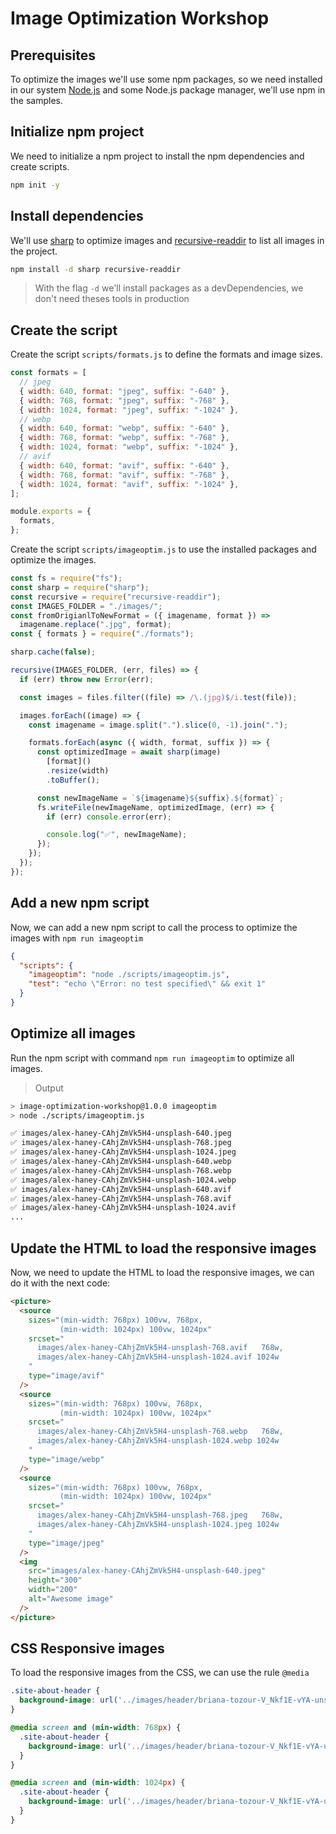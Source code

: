 # Image Optimization Workshop

## Prerequisites

To optimize the images we'll use some npm packages, so we need installed in our system [Node.js](https://nodejs.org/) and some Node.js package manager, we'll use npm in the samples.

## Initialize npm project

We need to initialize a npm project to install the npm dependencies and create scripts.

```bash
npm init -y
```

## Install dependencies

We'll use [sharp](https://sharp.pixelplumbing.com/) to optimize images and [recursive-readdir](https://github.com/jergason/recursive-readdir) to list all images in the project.

```bash
npm install -d sharp recursive-readdir
```

> With the flag `-d` we'll install packages as a devDependencies, we don't need theses tools in production

## Create the script

Create the script `scripts/formats.js` to define the formats and image sizes.

```js
const formats = [
  // jpeg
  { width: 640, format: "jpeg", suffix: "-640" },
  { width: 768, format: "jpeg", suffix: "-768" },
  { width: 1024, format: "jpeg", suffix: "-1024" },
  // webp
  { width: 640, format: "webp", suffix: "-640" },
  { width: 768, format: "webp", suffix: "-768" },
  { width: 1024, format: "webp", suffix: "-1024" },
  // avif
  { width: 640, format: "avif", suffix: "-640" },
  { width: 768, format: "avif", suffix: "-768" },
  { width: 1024, format: "avif", suffix: "-1024" },
];

module.exports = {
  formats,
};
```

Create the script `scripts/imageoptim.js` to use the installed packages and optimize the images.

```js
const fs = require("fs");
const sharp = require("sharp");
const recursive = require("recursive-readdir");
const IMAGES_FOLDER = "./images/";
const fromOrigianlToNewFormat = ({ imagename, format }) =>
  imagename.replace(".jpg", format);
const { formats } = require("./formats");

sharp.cache(false);

recursive(IMAGES_FOLDER, (err, files) => {
  if (err) throw new Error(err);

  const images = files.filter((file) => /\.(jpg)$/i.test(file));

  images.forEach((image) => {
    const imagename = image.split(".").slice(0, -1).join(".");

    formats.forEach(async ({ width, format, suffix }) => {
      const optimizedImage = await sharp(image)
        [format]()
        .resize(width)
        .toBuffer();

      const newImageName = `${imagename}${suffix}.${format}`;
      fs.writeFile(newImageName, optimizedImage, (err) => {
        if (err) console.error(err);

        console.log("✅", newImageName);
      });
    });
  });
});
```

## Add a new npm script

Now, we can add a new npm script to call the process to optimize the images with `npm run imageoptim`

```json
{
  "scripts": {
    "imageoptim": "node ./scripts/imageoptim.js",
    "test": "echo \"Error: no test specified\" && exit 1"
  }
}
```

## Optimize all images

Run the npm script with command `npm run imageoptim` to optimize all images.

> Output

```bash
> image-optimization-workshop@1.0.0 imageoptim
> node ./scripts/imageoptim.js

✅ images/alex-haney-CAhjZmVk5H4-unsplash-640.jpeg
✅ images/alex-haney-CAhjZmVk5H4-unsplash-768.jpeg
✅ images/alex-haney-CAhjZmVk5H4-unsplash-1024.jpeg
✅ images/alex-haney-CAhjZmVk5H4-unsplash-640.webp
✅ images/alex-haney-CAhjZmVk5H4-unsplash-768.webp
✅ images/alex-haney-CAhjZmVk5H4-unsplash-1024.webp
✅ images/alex-haney-CAhjZmVk5H4-unsplash-640.avif
✅ images/alex-haney-CAhjZmVk5H4-unsplash-768.avif
✅ images/alex-haney-CAhjZmVk5H4-unsplash-1024.avif
...
```

## Update the HTML to load the responsive images

Now, we need to update the HTML to load the responsive images, we can do it with the next code:

```html
<picture>
  <source
    sizes="(min-width: 768px) 100vw, 768px,
           (min-width: 1024px) 100vw, 1024px"
    srcset="
      images/alex-haney-CAhjZmVk5H4-unsplash-768.avif   768w,
      images/alex-haney-CAhjZmVk5H4-unsplash-1024.avif 1024w
    "
    type="image/avif"
  />
  <source
    sizes="(min-width: 768px) 100vw, 768px,
           (min-width: 1024px) 100vw, 1024px"
    srcset="
      images/alex-haney-CAhjZmVk5H4-unsplash-768.webp   768w,
      images/alex-haney-CAhjZmVk5H4-unsplash-1024.webp 1024w
    "
    type="image/webp"
  />
  <source
    sizes="(min-width: 768px) 100vw, 768px,
           (min-width: 1024px) 100vw, 1024px"
    srcset="
      images/alex-haney-CAhjZmVk5H4-unsplash-768.jpeg   768w,
      images/alex-haney-CAhjZmVk5H4-unsplash-1024.jpeg 1024w
    "
    type="image/jpeg"
  />
  <img
    src="images/alex-haney-CAhjZmVk5H4-unsplash-640.jpeg"
    height="300"
    width="200"
    alt="Awesome image"
  />
</picture>
```

## CSS Responsive images

To load the responsive images from the CSS, we can use the rule `@media`

```css
.site-about-header {
  background-image: url('../images/header/briana-tozour-V_Nkf1E-vYA-unsplash.jpeg');
}

@media screen and (min-width: 768px) {
  .site-about-header {
    background-image: url('../images/header/briana-tozour-V_Nkf1E-vYA-unsplash-768.jpeg');
  }
}

@media screen and (min-width: 1024px) {
  .site-about-header {
    background-image: url('../images/header/briana-tozour-V_Nkf1E-vYA-unsplash-1024.jpeg');
  }
}
```